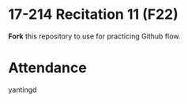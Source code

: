 # 17-214 Recitation 11 (F22)
**Fork** this repository to use for practicing Github flow.

# Attendance
yantingd